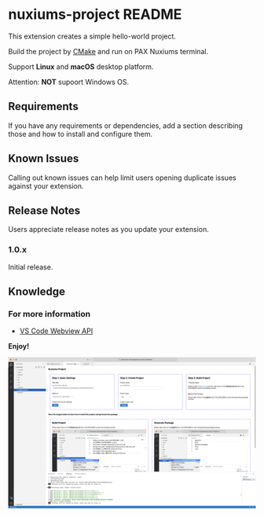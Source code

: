 # nuxiums-project README

This extension creates a simple hello-world project.

Build the project by [CMake](https://cmake.org/) and run on PAX Nuxiums terminal.

Support **Linux** and **macOS** desktop platform.

Attention: **NOT** supoort Windows OS.

## Requirements

If you have any requirements or dependencies, add a section describing those and how to install and configure them.

## Known Issues

Calling out known issues can help limit users opening duplicate issues against your extension.

## Release Notes

Users appreciate release notes as you update your extension.

### 1.0.x

Initial release.

##  Knowledge

### For more information

+ [VS Code Webview API](https://code.visualstudio.com/api/extension-guides/webview)

**Enjoy!**


<img src="img/nuxiums_page.png" alt="nuxiums page preview"/>
